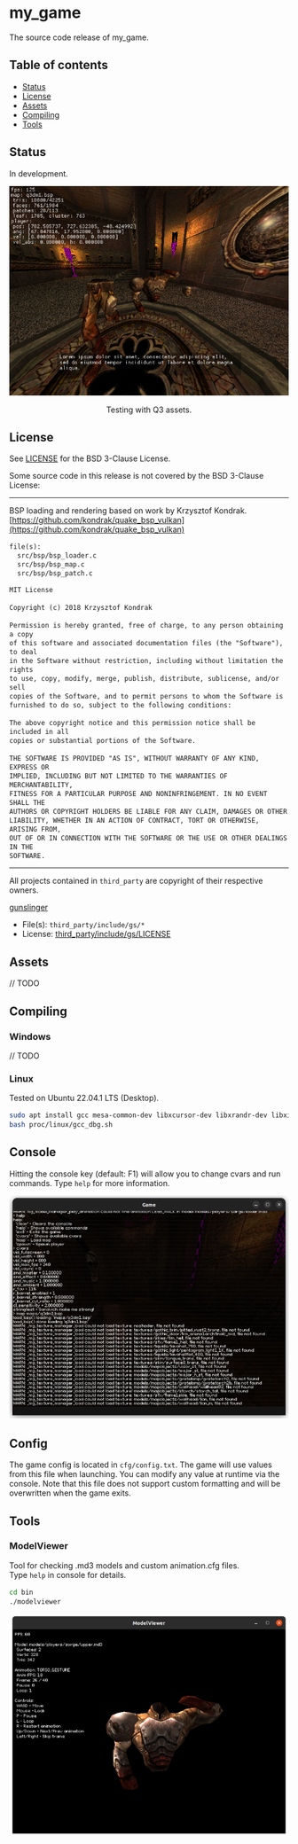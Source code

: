 # my_game

The source code release of my_game.

## Table of contents

- [Status](#Status)
- [License](#License)
- [Assets](#Assets)
- [Compiling](#Compiling)
- [Tools](#Tools)

## Status

In development.

![game screenshot](/docs/screenshots/game_2022-01-05.png)

<p align="center">Testing with Q3 assets.</p>

## License

See [LICENSE](LICENSE) for the BSD 3-Clause License.

Some source code in this release is not covered by the BSD 3-Clause License:

---

BSP loading and rendering based on work by Krzysztof Kondrak.
[https://github.com/kondrak/quake_bsp_vulkan](https://github.com/kondrak/quake_bsp_vulkan)

```
file(s):
  src/bsp/bsp_loader.c
  src/bsp/bsp_map.c
  src/bsp/bsp_patch.c
```

```
MIT License

Copyright (c) 2018 Krzysztof Kondrak

Permission is hereby granted, free of charge, to any person obtaining a copy
of this software and associated documentation files (the "Software"), to deal
in the Software without restriction, including without limitation the rights
to use, copy, modify, merge, publish, distribute, sublicense, and/or sell
copies of the Software, and to permit persons to whom the Software is
furnished to do so, subject to the following conditions:

The above copyright notice and this permission notice shall be included in all
copies or substantial portions of the Software.

THE SOFTWARE IS PROVIDED "AS IS", WITHOUT WARRANTY OF ANY KIND, EXPRESS OR
IMPLIED, INCLUDING BUT NOT LIMITED TO THE WARRANTIES OF MERCHANTABILITY,
FITNESS FOR A PARTICULAR PURPOSE AND NONINFRINGEMENT. IN NO EVENT SHALL THE
AUTHORS OR COPYRIGHT HOLDERS BE LIABLE FOR ANY CLAIM, DAMAGES OR OTHER
LIABILITY, WHETHER IN AN ACTION OF CONTRACT, TORT OR OTHERWISE, ARISING FROM,
OUT OF OR IN CONNECTION WITH THE SOFTWARE OR THE USE OR OTHER DEALINGS IN THE
SOFTWARE.
```

---

All projects contained in `third_party` are copyright of their respective owners.

[gunslinger](https://github.com/MrFrenik/gunslinger)

- File(s): `third_party/include/gs/*`
- License: [third_party/include/gs/LICENSE](third_party/include/gs/LICENSE)

## Assets

// TODO

## Compiling

### Windows

// TODO

### Linux

Tested on Ubuntu 22.04.1 LTS (Desktop).

```sh
sudo apt install gcc mesa-common-dev libxcursor-dev libxrandr-dev libxinerama-dev libxi-dev libc6-dev-i386
bash proc/linux/gcc_dbg.sh
```

## Console

Hitting the console key (default: F1) will allow you to change cvars and run commands. Type `help` for more information.

![console screenshot](/docs/screenshots/console_2022-04-18.png)

## Config

The game config is located in `cfg/config.txt`. The game will use values from this file when launching. You can modify any value at runtime via the console. Note that this file does not support custom formatting and will be overwritten when the game exits.

## Tools

### ModelViewer

Tool for checking .md3 models and custom animation.cfg files.  
Type `help` in console for details.

```sh
cd bin
./modelviewer
```

![modelviewer screenshot](/docs/screenshots/modelviewer_2022-03-11.png)

